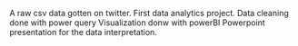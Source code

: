 A raw csv data gotten on twitter. First data analytics project.
Data cleaning done with power query
Visualization donw with powerBI
Powerpoint presentation for the data interpretation.
